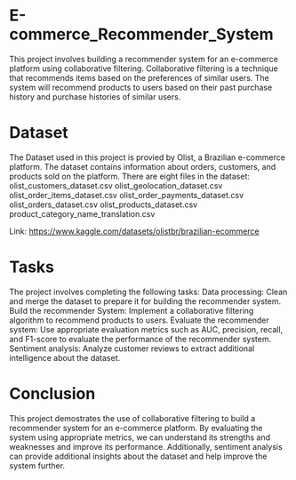 # E-commerce_Recommender_System
This project involves building a recommender system for an e-commerce platform using collaborative filtering. Collaborative filtering is a technique that recommends items based on the preferences of similar users. The system will recommend products to users based on their past purchase history and purchase histories of similar users.

# Dataset
The Dataset used in this project is provied by Olist, a Brazilian e-commerce platform. The dataset contains information about orders, customers, and products sold on the platform. There are eight files in the dataset:
olist_customers_dataset.csv
olist_geolocation_dataset.csv
olist_order_items_dataset.csv
olist_order_payments_dataset.csv
olist_orders_dataset.csv
olist_products_dataset.csv
product_category_name_translation.csv

Link: https://www.kaggle.com/datasets/olistbr/brazilian-ecommerce

# Tasks 
The project involves completing the following tasks:
Data processing: Clean and merge the dataset to prepare it for building the recommender system.
Build the recommender System: Implement a collaborative filtering algorithm to recommend products to users.
Evaluate the recommender system: Use appropriate evaluation metrics such as AUC, precision, recall, and F1-score to evaluate the performance of the recommender system.
Sentiment analysis: Analyze customer reviews to extract additional intelligence about the dataset.

# Conclusion 
This project demostrates the use of collaborative filtering to build a recommender system for an e-commerce platform. By evaluating the system using appropriate metrics, we can understand its strengths and weaknesses and improve its performance. Additionally, sentiment analysis can provide additional insights about the dataset and help improve the system further. 


